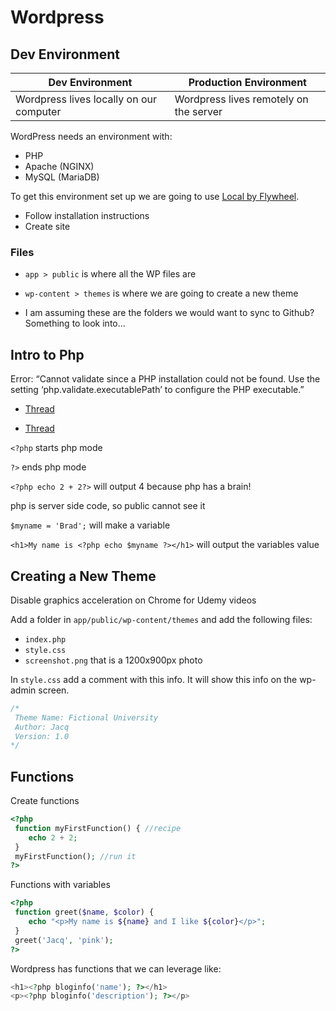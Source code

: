 # Wordpress

## Dev Environment

| Dev Environment | Production Environment |
| --------------- | ---------------------- |
| Wordpress lives locally on our computer | Wordpress lives remotely on the server |

WordPress needs an environment with:

* PHP
* Apache (NGINX)
* MySQL (MariaDB)

To get this environment set up we are going to use [Local by Flywheel](https://localwp.com/).

* Follow installation instructions
* Create site

### Files

* `app > public` is where all the WP files are

* `wp-content > themes` is where we are going to create a new theme

* I am assuming these are the folders we would want to sync to Github? Something to look into...

## Intro to Php

Error: “Cannot validate since a PHP installation could not be found. Use the setting ‘php.validate.executablePath’ to configure the PHP executable.”

* [Thread](https://community.localwp.com/t/local-provides-a-version-of-php-correct-please-help-me/38875/4)

* [Thread](https://community.localwp.com/t/sudden-php-configuration-error-on-vs-code/38779/4)

`<?php` starts php mode

`?>` ends php mode

`<?php echo 2 + 2?>` will output 4 because php has a brain!

php is server side code, so public cannot see it

`$myname = 'Brad';` will make a variable

`<h1>My name is <?php echo $myname ?></h1>` will output the variables value

## Creating a New Theme

Disable graphics acceleration on Chrome for Udemy videos

Add a folder in `app/public/wp-content/themes` and add the following files:

* `index.php`
* `style.css`
* `screenshot.png` that is a 1200x900px photo

In `style.css` add a comment with this info. It will show this info on the wp-admin screen.

```css
/*
 Theme Name: Fictional University
 Author: Jacq
 Version: 1.0
*/
```

## Functions

Create functions

```php
<?php 
 function myFirstFunction() { //recipe
    echo 2 + 2;
 }
 myFirstFunction(); //run it
?>
```
Functions with variables

```php
<?php 
 function greet($name, $color) {
    echo "<p>My name is ${name} and I like ${color}</p>";
 }
 greet('Jacq', 'pink');
?>
```

Wordpress has functions that we can leverage like:

```php
<h1><?php bloginfo('name'); ?></h1>
<p><?php bloginfo('description'); ?></p>
```